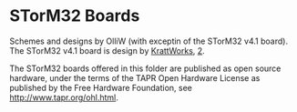 STorM32 Boards
==============

Schemes and designs by OlliW (with exceptin of the STorM32 v4.1 board). The STorM32 v4.1 board is design by [KrattWorks](https://www.krattworks.com/), [2](https://bitbucket.org/teamkrattworks/hw_storm32_v4/src/master/release/storm32-nt-v4_1/).<br>

The STorM32 boards offered in this folder are published as open source hardware, under the terms of the TAPR Open Hardware License as published by the Free Hardware Foundation, see http://www.tapr.org/ohl.html.


